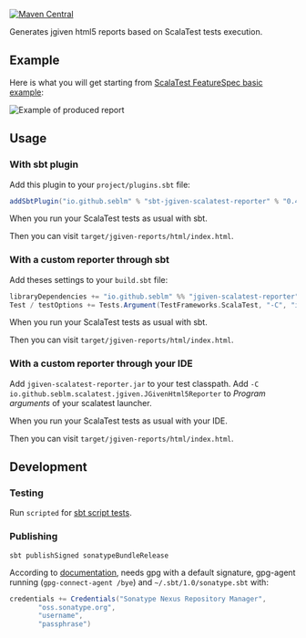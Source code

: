 [![Maven Central](https://maven-badges.herokuapp.com/maven-central/io.github.seblm/sbt-jgiven-scalatest-reporter/badge.svg)](https://maven-badges.herokuapp.com/io.github.seblm/sbt-jgiven-scalatest-reporter)

Generates jgiven html5 reports based on ScalaTest tests execution.

## Example

Here is what you will get starting from
[ScalaTest FeatureSpec basic example](https://www.scalatest.org/at_a_glance/FeatureSpec):

![Example of produced report](/../assets/example-screenshot.png?raw=true)

## Usage

### With sbt plugin

Add this plugin to your `project/plugins.sbt` file:

```sbt
addSbtPlugin("io.github.seblm" % "sbt-jgiven-scalatest-reporter" % "0.4")
```

When you run your ScalaTest tests as usual with sbt.

Then you can visit `target/jgiven-reports/html/index.html`.

### With a custom reporter through sbt

Add theses settings to your `build.sbt` file:

```sbt
libraryDependencies += "io.github.seblm" %% "jgiven-scalatest-reporter" % "0.4" % Test,
Test / testOptions += Tests.Argument(TestFrameworks.ScalaTest, "-C", "io.github.seblm.scalatest.jgiven.JGivenHtml5Reporter"),
```

When you run your ScalaTest tests as usual with sbt.

Then you can visit `target/jgiven-reports/html/index.html`.

### With a custom reporter through your IDE

Add `jgiven-scalatest-reporter.jar` to your test classpath. Add
`-C io.github.seblm.scalatest.jgiven.JGivenHtml5Reporter` to _Program arguments_ of your scalatest launcher.

When you run your ScalaTest tests as usual with your IDE.

Then you can visit `target/jgiven-reports/html/index.html`.

## Development

### Testing

Run `scripted` for [sbt script tests](https://www.scala-sbt.org/1.x/docs/Testing-sbt-plugins.html).

### Publishing

`sbt publishSigned sonatypeBundleRelease`

According to [documentation](https://github.com/xerial/sbt-sonatype), needs gpg with a default signature, gpg-agent
running (`gpg-connect-agent /bye`) and `~/.sbt/1.0/sonatype.sbt` with:

```sbt
credentials += Credentials("Sonatype Nexus Repository Manager",
       "oss.sonatype.org",
       "username",
       "passphrase")
```
